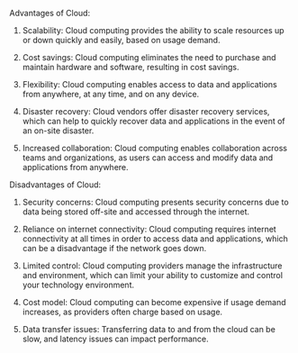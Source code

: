 Advantages of Cloud:

1. Scalability: Cloud computing provides the ability to scale resources up or down quickly and easily, based on usage demand.

2. Cost savings: Cloud computing eliminates the need to purchase and maintain hardware and software, resulting in cost savings.

3. Flexibility: Cloud computing enables access to data and applications from anywhere, at any time, and on any device.

4. Disaster recovery: Cloud vendors offer disaster recovery services, which can help to quickly recover data and applications in the event of an on-site disaster.

5. Increased collaboration: Cloud computing enables collaboration across teams and organizations, as users can access and modify data and applications from anywhere.

Disadvantages of Cloud:

1. Security concerns: Cloud computing presents security concerns due to data being stored off-site and accessed through the internet.

2. Reliance on internet connectivity: Cloud computing requires internet connectivity at all times in order to access data and applications, which can be a disadvantage if the network goes down.

3. Limited control: Cloud computing providers manage the infrastructure and environment, which can limit your ability to customize and control your technology environment.

4. Cost model: Cloud computing can become expensive if usage demand increases, as providers often charge based on usage.

5. Data transfer issues: Transferring data to and from the cloud can be slow, and latency issues can impact performance.
